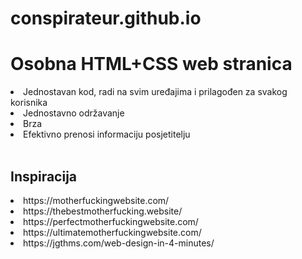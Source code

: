 # conspirateur.github.io

<h1>Osobna HTML+CSS web stranica</h1>
<li>Jednostavan kod, radi na svim uređajima i prilagođen za svakog korisnika</li>
<li>Jednostavno održavanje</li>
<li>Brza</li>
<li>Efektivno prenosi informaciju posjetitelju</li>
<br>
<h2>Inspiracija</h2>
<li>https://motherfuckingwebsite.com/</li>
<li>https://thebestmotherfucking.website/</li>
<li>https://perfectmotherfuckingwebsite.com/</li>
<li>https://ultimatemotherfuckingwebsite.com/</li>
<li>https://jgthms.com/web-design-in-4-minutes/</li>
